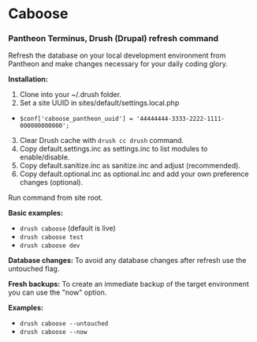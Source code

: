 # Caboose
### Pantheon Terminus, Drush (Drupal) refresh command

Refresh the database on your local development environment from Pantheon and make changes necessary for your daily coding glory.

__Installation:__
 1. Clone into your ~/.drush folder.
 2. Set a site UUID in sites/default/settings.local.php
  * `$conf['caboose_pantheon_uuid'] = '44444444-3333-2222-1111-000000000000';`
 3. Clear Drush cache with ```drush cc drush``` command.
 4. Copy default.settings.inc as settings.inc to list modules to enable/disable.
 5. Copy default.sanitize.inc as sanitize.inc and adjust (recommended).
 6. Copy default.optional.inc as optional.inc and add your own preference changes (optional).

Run command from site root.

__Basic examples:__
 * ```drush caboose``` (default is live)
 * ```drush caboose test```
 * ```drush caboose dev```

__Database changes:__
To avoid any database changes after refresh use the untouched flag.

__Fresh backups:__
To create an immediate backup of the target environment you can use the "now" option.
 
 __Examples:__
 * ```drush caboose --untouched```
 * ```drush caboose --now```

